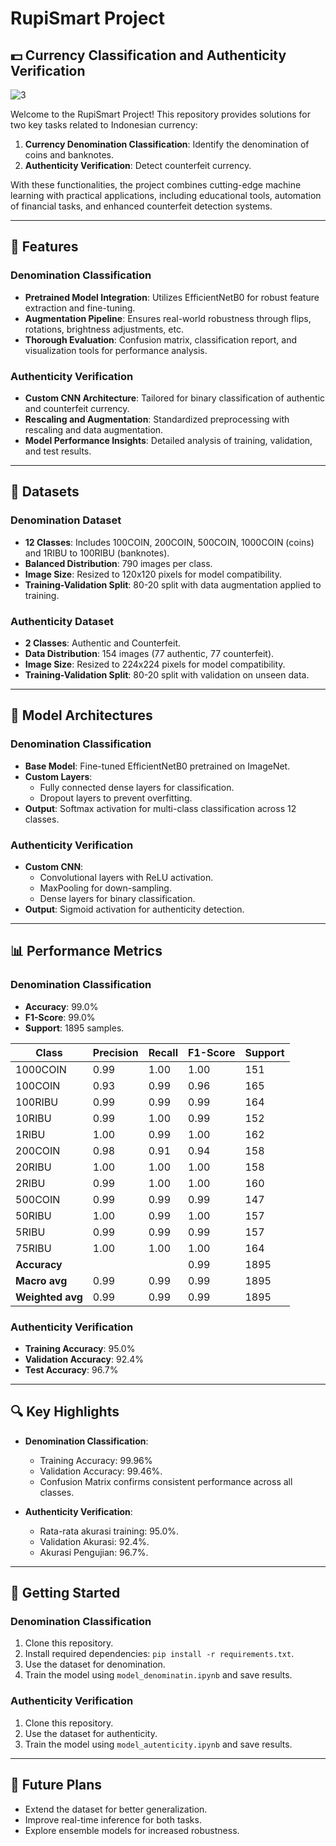 # **RupiSmart Project**

## **💵 Currency Classification and Authenticity Verification**

![3](https://github.com/user-attachments/assets/f8b337a0-cbee-456f-8498-a470a7b5c7eb)

Welcome to the RupiSmart Project! This repository provides solutions for two key tasks related to Indonesian currency:
1. **Currency Denomination Classification**: Identify the denomination of coins and banknotes.
2. **Authenticity Verification**: Detect counterfeit currency.

With these functionalities, the project combines cutting-edge machine learning with practical applications, including educational tools, automation of financial tasks, and enhanced counterfeit detection systems.

---

## 🚀 **Features**

### Denomination Classification
- **Pretrained Model Integration**: Utilizes EfficientNetB0 for robust feature extraction and fine-tuning.
- **Augmentation Pipeline**: Ensures real-world robustness through flips, rotations, brightness adjustments, etc.
- **Thorough Evaluation**: Confusion matrix, classification report, and visualization tools for performance analysis.

### Authenticity Verification
- **Custom CNN Architecture**: Tailored for binary classification of authentic and counterfeit currency.
- **Rescaling and Augmentation**: Standardized preprocessing with rescaling and data augmentation.
- **Model Performance Insights**: Detailed analysis of training, validation, and test results.

---

## 📁 **Datasets**

### Denomination Dataset
- **12 Classes**: Includes 100COIN, 200COIN, 500COIN, 1000COIN (coins) and 1RIBU to 100RIBU (banknotes).
- **Balanced Distribution**: 790 images per class.
- **Image Size**: Resized to 120x120 pixels for model compatibility.
- **Training-Validation Split**: 80-20 split with data augmentation applied to training.

### Authenticity Dataset
- **2 Classes**: Authentic and Counterfeit.
- **Data Distribution**: 154 images (77 authentic, 77 counterfeit).
- **Image Size**: Resized to 224x224 pixels for model compatibility.
- **Training-Validation Split**: 80-20 split with validation on unseen data.

---

## 🧠 **Model Architectures**

### Denomination Classification
- **Base Model**: Fine-tuned EfficientNetB0 pretrained on ImageNet.
- **Custom Layers**:
  - Fully connected dense layers for classification.
  - Dropout layers to prevent overfitting.
- **Output**: Softmax activation for multi-class classification across 12 classes.

### Authenticity Verification
- **Custom CNN**:
  - Convolutional layers with ReLU activation.
  - MaxPooling for down-sampling.
  - Dense layers for binary classification.
- **Output**: Sigmoid activation for authenticity detection.

---

## 📊 **Performance Metrics**

### Denomination Classification
- **Accuracy**: 99.0%
- **F1-Score**: 99.0%
- **Support**: 1895 samples.

| Class       | Precision | Recall | F1-Score | Support |
|-------------|-----------|--------|----------|---------|
| 1000COIN    | 0.99      | 1.00   | 1.00     | 151     |
| 100COIN     | 0.93      | 0.99   | 0.96     | 165     |
| 100RIBU     | 0.99      | 0.99   | 0.99     | 164     |
| 10RIBU      | 0.99      | 1.00   | 0.99     | 152     |
| 1RIBU       | 1.00      | 0.99   | 1.00     | 162     |
| 200COIN     | 0.98      | 0.91   | 0.94     | 158     |
| 20RIBU      | 1.00      | 1.00   | 1.00     | 158     |
| 2RIBU       | 0.99      | 1.00   | 1.00     | 160     |
| 500COIN     | 0.99      | 0.99   | 0.99     | 147     |
| 50RIBU      | 1.00      | 0.99   | 1.00     | 157     |
| 5RIBU       | 0.99      | 0.99   | 0.99     | 157     |
| 75RIBU      | 1.00      | 1.00   | 1.00     | 164     |
| **Accuracy**    |               |       | 0.99     | 1895     |
| **Macro avg**   | 0.99          | 0.99  | 0.99     | 1895     |
| **Weighted avg**| 0.99          | 0.99  | 0.99     | 1895     |

### Authenticity Verification
- **Training Accuracy**: 95.0%
- **Validation Accuracy**: 92.4%
- **Test Accuracy**: 96.7%

---

## 🔍 **Key Highlights**

- **Denomination Classification**:
  - Training Accuracy: 99.96%
  - Validation Accuracy: 99.46%.
  - Confusion Matrix confirms consistent performance across all classes.

- **Authenticity Verification**:
  - Rata-rata akurasi training: 95.0%.
  - Validation Akurasi: 92.4%.
  - Akurasi Pengujian: 96.7%.

---

## 🚀 **Getting Started**

### Denomination Classification
1. Clone this repository.
2. Install required dependencies: `pip install -r requirements.txt`.
3. Use the dataset for denomination.
4. Train the model using `model_denominatin.ipynb` and save results.

### Authenticity Verification
1. Clone this repository.
2. Use the dataset for authenticity.
3. Train the model using `model_autenticity.ipynb` and save results.

---

## 🎯 **Future Plans**
- Extend the dataset for better generalization.
- Improve real-time inference for both tasks.
- Explore ensemble models for increased robustness.

  
